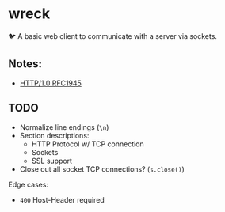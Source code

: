 # wreck
:bird: A basic web client to communicate with a server via sockets.

## Notes:
+ [HTTP/1.0 RFC1945](https://tools.ietf.org/html/rfc1945)

## TODO
+ Normalize line endings (`\n`)
+ Section descriptions:
  + HTTP Protocol w/ TCP connection
  + Sockets
  + SSL support
+ Close out all socket TCP connections? (`s.close()`)

Edge cases:
+ `400` Host-Header required
